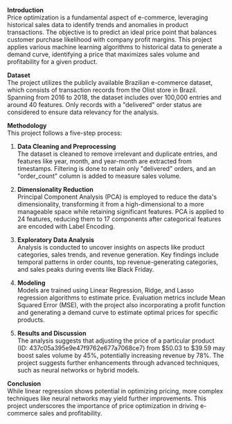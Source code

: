 **Introduction**  
Price optimization is a fundamental aspect of e-commerce, leveraging historical sales data to identify trends and anomalies in product transactions. The objective is to predict an ideal price point that balances customer purchase likelihood with company profit margins. This project applies various machine learning algorithms to historical data to generate a demand curve, identifying a price that maximizes sales volume and profitability for a given product.

**Dataset**  
The project utilizes the publicly available Brazilian e-commerce dataset, which consists of transaction records from the Olist store in Brazil. Spanning from 2016 to 2018, the dataset includes over 100,000 entries and around 40 features. Only records with a "delivered" order status are considered to ensure data relevancy for the analysis.

**Methodology**  
This project follows a five-step process:

1. **Data Cleaning and Preprocessing**  
   The dataset is cleaned to remove irrelevant and duplicate entries, and features like year, month, and year-month are extracted from timestamps. Filtering is done to retain only "delivered" orders, and an "order_count" column is added to measure sales volume.

2. **Dimensionality Reduction**  
   Principal Component Analysis (PCA) is employed to reduce the data's dimensionality, transforming it from a high-dimensional to a more manageable space while retaining significant features. PCA is applied to 24 features, reducing them to 17 components after categorical features are encoded with Label Encoding.

3. **Exploratory Data Analysis**  
   Analysis is conducted to uncover insights on aspects like product categories, sales trends, and revenue generation. Key findings include temporal patterns in order counts, top revenue-generating categories, and sales peaks during events like Black Friday.

4. **Modeling**  
   Models are trained using Linear Regression, Ridge, and Lasso regression algorithms to estimate price. Evaluation metrics include Mean Squared Error (MSE), with the project also incorporating a profit function and generating a demand curve to estimate optimal prices for specific products.

5. **Results and Discussion**  
   The analysis suggests that adjusting the price of a particular product (ID: 437c05a395e9e47f9762e677a7068ce7) from $50.03 to $39.59 may boost sales volume by 45%, potentially increasing revenue by 78%. The project suggests further enhancements through advanced techniques, such as neural networks or hybrid models.

**Conclusion**  
While linear regression shows potential in optimizing pricing, more complex techniques like neural networks may yield further improvements. This project underscores the importance of price optimization in driving e-commerce sales and profitability.
